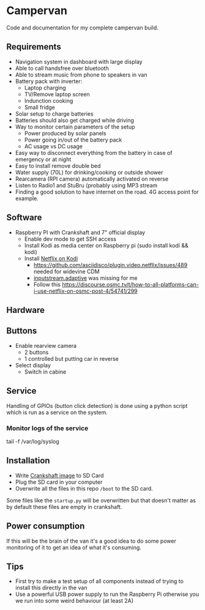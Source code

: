 # Campervan
Code and documentation for my complete campervan build.

## Requirements
* Navigation system in dashboard with large display
* Able to call handsfree over bluetooth
* Able to stream music from phone to speakers in van
* Battery pack with inverter:
  * Laptop charging
  * TV/Remove laptop screen
  * Indunction cooking
  * Small fridge
* Solar setup to charge batteries
* Batteries should also get charged while driving
* Way to monitor certain parameters of the setup
  * Power produced by solar panels
  * Power going in/out of the battery pack
  * AC usage vs DC usage
* Easy way to disconnect everything from the battery in case of emergency or at night
* Easy to install remove double bed
* Water supply (70L) for drinking/cooking or outside shower
* Rearcamera (RPI camera) automatically activated on reverse
* Listen to Radio1 and StuBru (probably using MP3 stream
* Finding a good solution to have internet on the road. 4G access point for example.

## Software
* Raspberry PI with Crankshaft and 7" official display
  * Enable dev mode to get SSH access
  * Install Kodi as media center on Raspberry pi (sudo install kodi && kodi)
  * Install [Netflix on Kodi](https://pimylifeup.com/raspberry-pi-netflix/)
    * https://github.com/asciidisco/plugin.video.netflix/issues/489 needed for widevine CDM
    * [inputstream.adaptive](https://forum.odroid.com/viewtopic.php?t=34076) was missing for me
    * Follow this https://discourse.osmc.tv/t/how-to-all-platforms-can-i-use-netflix-on-osmc-post-4/54741/299
  
## Hardware

## Buttons
* Enable rearview camera
  * 2 buttons
  * 1 controlled but putting car in reverse
* Select display
  * Switch in cabine

## Service
Handling of GPIOs (button click detection) is done using a python script which is run as a service on the system.

### Monitor logs of the service
tail -f /var/log/syslog

## Installation
* Write [Crankshaft image](https://getcrankshaft.com/) to SD Card
* Plug the SD card in your computer
* Overwrite all the files in this repo `/boot` to the SD card. 

Some files like the `startup.py` will be overwritten but that doesn't matter as by default these files are empty in crankshaft.

## Power consumption
If this will be the brain of the van it's a good idea to do some power monitoring of it to get an idea of what it's consuming.
  
## Tips
* First try to make a test setup of all components instead of trying to install this directly in the van
* Use a powerful USB power supply to run the Raspberry Pi otherwise you we run into some weird behaviour (at least 2A)
